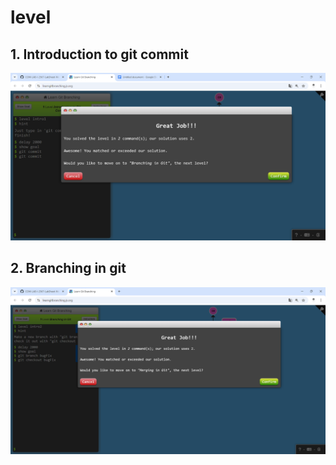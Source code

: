 # level 

## 1. Introduction to git commit

![alt text](image.png)

## 2. Branching in git

![alt text](image-1.png)